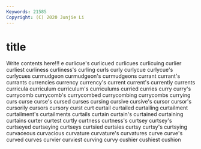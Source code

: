 ```yaml
---
Keywords: 21585
Copyright: (C) 2020 Junjie Li
---
```


# title

Write contents here!!!
e 
curlicue's 
curlicued 
curlicues 
curlicuing 
curlier
curliest 
curliness 
curliness's 
curling 
curls 
curly 
curlycue 
curlycue's 
curlycues 
curmudgeon
curmudgeon's 
curmudgeons 
currant 
currant's 
currants 
currencies 
currency 
currency's 
current 
current's
currently 
currents 
curricula 
curriculum 
curriculum's 
curriculums 
curried 
curries 
curry 
curry's
currycomb 
currycomb's 
currycombed 
currycombing 
currycombs 
currying 
curs 
curse 
curse's 
cursed
curses 
cursing 
cursive 
cursive's 
cursor 
cursor's 
cursorily 
cursors 
cursory 
curst
curt 
curtail 
curtailed 
curtailing 
curtailment 
curtailment's 
curtailments 
curtails 
curtain 
curtain's
curtained 
curtaining 
curtains 
curter 
curtest 
curtly 
curtness 
curtness's 
curtsey 
curtsey's
curtseyed 
curtseying 
curtseys 
curtsied 
curtsies 
curtsy 
curtsy's 
curtsying 
curvaceous 
curvacious
curvature 
curvature's 
curvatures 
curve 
curve's 
curved 
curves 
curvier 
curviest 
curving
curvy 
cushier 
cushiest 
cushion 
